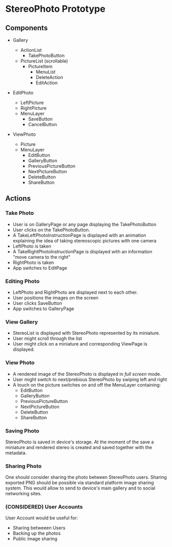 # StereoPhoto Prototype

## Components

- Gallery
	- ActionList
		- TakePhotoButton
	- PictureList (scrollable)
		- PictureItem
			- MenuList
			- DeleteAction
			- EditAction

- EditPhoto
	- LeftPicture
	- RightPicture
	- MenuLayer
		- SaveButton
		- CancelButton

- ViewPhoto
	- Picture
	- MenuLayer
		- EditButton
		- GalleryButton
		- PreviousPictureButton
		- NextPictureButton
		- DeleteButton
		- ShareButton


## Actions

### Take Photo

* User is on GalleryPage or any page displaying the TakePhotoButton
* User clicks on the TakePhotoButton. 
* A TakeLeftPhotoInstructionPage is displayed with an animation explaining the 
idea of taking stereoscopic pictures with one camera
* LeftPhoto is taken
* A TakeRightPhotoInstructionPage is displayed with an information "move 
camera to the right" 
* RightPhoto is taken
* App switches to EditPage

### Editing Photo

* LeftPhoto and RightPhoto are displayed next to each other.
* User positions the images on the screen
* User clicks SaveButton
* App switches to GalleryPage

### View Gallery

* StereoList is displayed with StereoPhoto represented by its miniature.
* User might scroll through the list
* User might click on a miniature and corresponding ViewPage is displayed.

### View Photo

* A rendered image of the StereoPhoto is displayed in *full screen* mode.
* User might switch to next/prebious StereoPhoto by swiping left and right
* A touch on the picture switches on and off the MenuLayer containing:
	- EditButton
	- GalleryButton
	- PreviousPictureButton
	- NextPictureButton
	- DeleteButton
	- ShareButton

### Saving Photo

StereoPhoto is saved in device's storage. At the moment of the save a miniature 
and rendered stereo is created and saved together with the metadata.

### Sharing Photo

One should consider sharing the photo between StereoPhoto users. 
Sharing exported PNG should be possible via standard platform image sharing 
system. This would allow to send to device's main gallery and to social
networking sites.

### (CONSIDERED) User Accounts

User Account would be useful for:

- Sharing betweeen Users
- Backing up the photos
- Public image sharing

